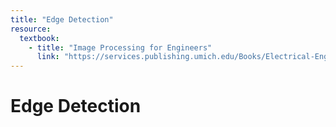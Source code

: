 ```yaml
---
title: "Edge Detection"
resource:
  textbook:
    - title: "Image Processing for Engineers"
      link: "https://services.publishing.umich.edu/Books/Electrical-Engineering-Textbooks"
---
```



# Edge Detection

